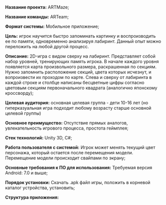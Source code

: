**Название проекта:** ARTMaze;

**Название команды:** ARTeam;

**Формат системы:** Мобильное приложение;

**Цель:** игрок научится быстро запоминать картинку и воспроизводить ее по памяти, одновременно анализируя лабиринт.
Данный опыт можно переложить на любой другой процесс.

**Описание:** 2D-игра с видом сверху на лабиринт. Представляет собой набор уровней, тренирующих память игрока.
В начале каждого уровня появляется карта произвольного размера, раскрашенная по секциям. Нужно запомнить расположение секций,
цвета которых исчезнут, и вопроизвести их проходом по карте. Слева и сверху от лабиринта в каждой строке и столбце написаны
бесцветные цифры согласно цветовым секциям первоначального квадрата (аналогично японскому кроссворду);

**Целевая аудитория:** основная целевая группа - дети 10-16 лет (но гиперказуальная игра подходит любому возрасту старше основной целевой группы)

**Основное преимущество:** Отсутствие прямых аналогов, увлекательность игрового процесса, простота геймплея;

**Стек технологий:** Unity 3D, C#;

**Работа пользователя с системой:** Игрок может менять текущий цвет персонажа, который остается после перемещения модели.
Перемещение модели происходит свайпами по экрану;

**Основные требования к ПО для использования:** Требуемая версия Android: 7.0 и выше;

**Порядок установки:** Скачать .apk файл игры, положить в корневой каталог устройства, установить;

**Структура приложения:**
